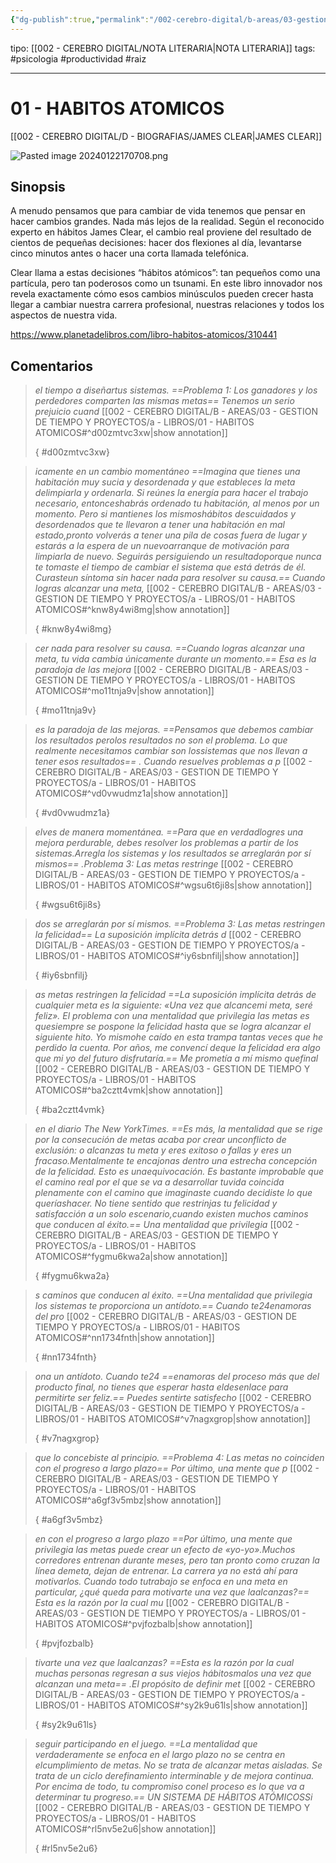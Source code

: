 ```yaml
---
{"dg-publish":true,"permalink":"/002-cerebro-digital/b-areas/03-gestion-de-tiempo-y-proyectos/a-libros/01-habitos-atomicos/"}
---
```


tipo: [[002 - CEREBRO DIGITAL/NOTA LITERARIA\|NOTA LITERARIA]]
tags: #psicologia #productividad #raiz

---
# 01 - HABITOS ATOMICOS
[[002 - CEREBRO DIGITAL/D - BIOGRAFIAS/JAMES CLEAR\|JAMES CLEAR]]

![Pasted image 20240122170708.png](/img/user/900%20-%20ANEXO/Pasted%20image%2020240122170708.png)
## Sinopsis
A menudo pensamos que para cambiar de vida tenemos que pensar en hacer cambios grandes. Nada más lejos de la realidad. Según el reconocido experto en hábitos James Clear, el cambio real proviene del resultado de cientos de pequeñas decisiones: hacer dos flexiones al día, levantarse cinco minutos antes o hacer una corta llamada telefónica.

Clear llama a estas decisiones “hábitos atómicos”: tan pequeños como una partícula, pero tan poderosos como un tsunami. En este libro innovador nos revela exactamente cómo esos cambios minúsculos pueden crecer hasta llegar a cambiar nuestra carrera profesional, nuestras relaciones y todos los aspectos de nuestra vida.

https://www.planetadelibros.com/libro-habitos-atomicos/310441
## Comentarios










>
>*el tiempo a diseñartus sistemas. ==Problema 1: Los ganadores y los perdedores comparten las mismas metas== Tenemos un serio prejuicio cuand*
>[[002 - CEREBRO DIGITAL/B - AREAS/03 - GESTION DE TIEMPO Y PROYECTOS/a - LIBROS/01 - HABITOS ATOMICOS#^d00zmtvc3xw\|show annotation]]
>
>
>
>{ #d00zmtvc3xw}










>
>*icamente en un cambio momentáneo ==Imagina que tienes una habitación muy sucia y desordenada y que estableces la meta delimpiarla  y  ordenarla.  Si  reúnes  la  energía  para  hacer  el  trabajo  necesario,  entonceshabrás ordenado tu habitación, al menos por un momento. Pero si mantienes los mismoshábitos descuidados y desordenados que te llevaron a tener una habitación en mal estado,pronto volverás a tener una pila de cosas fuera de lugar y estarás a la espera de un nuevoarranque  de  motivación  para  limpiarla  de  nuevo.  Seguirás  persiguiendo  un  resultadoporque nunca te tomaste el tiempo de cambiar el sistema que está detrás de él. Curasteun síntoma sin hacer nada para resolver su causa.== Cuando logras alcanzar una meta,*
>[[002 - CEREBRO DIGITAL/B - AREAS/03 - GESTION DE TIEMPO Y PROYECTOS/a - LIBROS/01 - HABITOS ATOMICOS#^knw8y4wi8mg\|show annotation]]
>
>
>
>{ #knw8y4wi8mg}



>
>*cer nada para resolver su causa. ==Cuando logras alcanzar una meta, tu vida cambia únicamente durante un momento.== Esa es la paradoja de las mejora*
>[[002 - CEREBRO DIGITAL/B - AREAS/03 - GESTION DE TIEMPO Y PROYECTOS/a - LIBROS/01 - HABITOS ATOMICOS#^mo11tnja9v\|show annotation]]
>
>
>
>{ #mo11tnja9v}



>
>*es la paradoja de las mejoras. ==Pensamos que debemos cambiar los resultados perolos  resultados  no  son  el  problema.  Lo  que  realmente  necesitamos  cambiar  son  lossistemas que nos llevan a tener esos resultados== . Cuando resuelves problemas a p*
>[[002 - CEREBRO DIGITAL/B - AREAS/03 - GESTION DE TIEMPO Y PROYECTOS/a - LIBROS/01 - HABITOS ATOMICOS#^vd0vwudmz1a\|show annotation]]
>
>
>
>{ #vd0vwudmz1a}



>
>*elves  de  manera  momentánea. ==Para  que  en  verdadlogres  una  mejora  perdurable,  debes  resolver  los  problemas  a  partir  de  los  sistemas.Arregla los sistemas y los resultados se arreglarán por sí mismos== .Problema 3: Las metas restringe*
>[[002 - CEREBRO DIGITAL/B - AREAS/03 - GESTION DE TIEMPO Y PROYECTOS/a - LIBROS/01 - HABITOS ATOMICOS#^wgsu6t6ji8s\|show annotation]]
>
>
>
>{ #wgsu6t6ji8s}



>
>*dos se arreglarán por sí mismos. ==Problema 3: Las metas restringen la felicidad== La suposición implícita detrás d*
>[[002 - CEREBRO DIGITAL/B - AREAS/03 - GESTION DE TIEMPO Y PROYECTOS/a - LIBROS/01 - HABITOS ATOMICOS#^iy6sbnfilj\|show annotation]]
>
>
>
>{ #iy6sbnfilj}



>
>*as metas restringen la felicidad ==La suposición implícita detrás de cualquier meta es la siguiente: «Una vez que alcancemi meta, seré feliz». El problema con una mentalidad que privilegia las metas es quesiempre se pospone la felicidad hasta que se logra alcanzar el siguiente hito. Yo mismohe caído en esta trampa tantas veces que he perdido la cuenta. Por años, me convencí deque la felicidad era algo que mi yo del futuro disfrutaría.== Me prometía a mí mismo quefinal*
>[[002 - CEREBRO DIGITAL/B - AREAS/03 - GESTION DE TIEMPO Y PROYECTOS/a - LIBROS/01 - HABITOS ATOMICOS#^ba2cztt4vmk\|show annotation]]
>
>
>
>{ #ba2cztt4vmk}



>
>*en el diario The New YorkTimes. ==Es más, la mentalidad que se rige por la consecución de metas acaba por crear unconflicto  de  exclusión:  o  alcanzas  tu  meta  y  eres  exitoso  o  fallas  y  eres  un  fracaso.Mentalmente te encajonas dentro una estrecha concepción de la felicidad. Esto es unaequivocación. Es bastante improbable que el camino real por el que se va a desarrollar tuvida coincida plenamente con el camino que imaginaste cuando decidiste lo que queríashacer.  No  tiene  sentido  que  restrinjas  tu  felicidad  y  satisfacción  a  un  solo  escenario,cuando existen muchos caminos que conducen al éxito.== Una  mentalidad  que  privilegia*
>[[002 - CEREBRO DIGITAL/B - AREAS/03 - GESTION DE TIEMPO Y PROYECTOS/a - LIBROS/01 - HABITOS ATOMICOS#^fygmu6kwa2a\|show annotation]]
>
>
>
>{ #fygmu6kwa2a}



>
>*s caminos que conducen al éxito. ==Una  mentalidad  que  privilegia  los  sistemas  te  proporciona  un  antídoto.== Cuando  te24enamoras  del  pro*
>[[002 - CEREBRO DIGITAL/B - AREAS/03 - GESTION DE TIEMPO Y PROYECTOS/a - LIBROS/01 - HABITOS ATOMICOS#^nn1734fnth\|show annotation]]
>
>
>
>{ #nn1734fnth}



>
>*ona  un  antídoto.  Cuando  te24 ==enamoras  del  proceso  más  que  del  producto  final,  no  tienes  que  esperar  hasta  eldesenlace  para  permitirte  ser  feliz.== Puedes  sentirte  satisfecho*
>[[002 - CEREBRO DIGITAL/B - AREAS/03 - GESTION DE TIEMPO Y PROYECTOS/a - LIBROS/01 - HABITOS ATOMICOS#^v7nagxgrop\|show annotation]]
>
>
>
>{ #v7nagxgrop}



>
>*que lo concebiste al principio. ==Problema 4: Las metas no coinciden con el progreso a largo plazo== Por  último,  una  mente  que  p*
>[[002 - CEREBRO DIGITAL/B - AREAS/03 - GESTION DE TIEMPO Y PROYECTOS/a - LIBROS/01 - HABITOS ATOMICOS#^a6gf3v5mbz\|show annotation]]
>
>
>
>{ #a6gf3v5mbz}



>
>*en con el progreso a largo plazo ==Por  último,  una  mente  que  privilegia  las  metas  puede  crear  un  efecto  de  «yo-yo».Muchos corredores entrenan durante meses, pero tan pronto como cruzan la línea demeta,  dejan  de  entrenar.  La  carrera  ya  no  está  ahí  para  motivarlos.  Cuando  todo  tutrabajo se enfoca en una meta en particular, ¿qué queda para motivarte una vez que laalcanzas?== Esta es la razón por la cual mu*
>[[002 - CEREBRO DIGITAL/B - AREAS/03 - GESTION DE TIEMPO Y PROYECTOS/a - LIBROS/01 - HABITOS ATOMICOS#^pvjfozbalb\|show annotation]]
>
>
>
>{ #pvjfozbalb}



>
>*tivarte una vez que laalcanzas? ==Esta es la razón por la cual muchas personas regresan a sus viejos hábitosmalos una vez que alcanzan una meta== .El  propósito  de  definir  met*
>[[002 - CEREBRO DIGITAL/B - AREAS/03 - GESTION DE TIEMPO Y PROYECTOS/a - LIBROS/01 - HABITOS ATOMICOS#^sy2k9u61ls\|show annotation]]
>
>
>
>{ #sy2k9u61ls}



>
>*seguir participando en el juego. ==La  mentalidad  que  verdaderamente  se  enfoca  en  el  largo  plazo  no  se  centra  en  elcumplimiento de metas. No se trata de alcanzar metas aisladas. Se trata de un ciclo derefinamiento interminable y de mejora continua. Por encima de todo, tu compromiso conel proceso es lo que va a determinar tu progreso.== UN SISTEMA DE HÁBITOS ATÓMICOSSi*
>[[002 - CEREBRO DIGITAL/B - AREAS/03 - GESTION DE TIEMPO Y PROYECTOS/a - LIBROS/01 - HABITOS ATOMICOS#^rl5nv5e2u6\|show annotation]]
>
>
>
>{ #rl5nv5e2u6}

